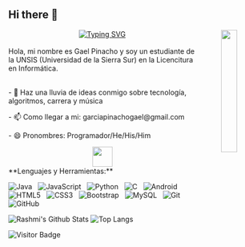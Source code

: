 ## Hi there 👋

<!--
**KIMNERAY/KIMNERAY** is a ✨ _special_ ✨ repository because its `README.md` (this file) appears on your GitHub profile.

Here are some ideas to get you started:

- 🔭 I’m currently working on ...
- 🌱 I’m currently learning ...
- 👯 I’m looking to collaborate on ...
- 🤔 I’m looking for help with ...
- 💬 Ask me about ...
- 📫 How to reach me: ...
- 😄 Pronouns: ...
- ⚡ Fun fact: ...
-->
<div align="center">
<img src="https://github.com/innng/innng/assets/26755058/5e0ce0fb-c544-4f8c-a307-5849165746d0" width="25%" align="right" />
<a href="https://git.io/typing-svg"><img src="https://readme-typing-svg.demolab.com?font=Fira+Code&duration=4000&pause=1000&center=true&multiline=true&repeat=true&width=435&lines=Hola+Viajero+%F0%9F%8C%B1;Te+invito+a+tomarte+un+descanso.+%E2%9C%A8" alt="Typing SVG" /></a>
<br><br>
</div>
Hola, mi nombre es Gael Pinacho y soy un estudiante de la UNSIS (Universidad de la Sierra Sur) en la Licencitura en Informática.
<div><br></div>
<p>- 💬 Haz una lluvia de ideas conmigo sobre tecnología, algoritmos, carrera y música</p> 
<p>- 📫 Como llegar a mi: garciapinachogael@gmail.com</p>
<p>- 😄 Pronombres: Programador/He/His/Him</p>
<div align= "center">
  <img src="https://raw.githubusercontent.com/innng/innng/master/assets/kyubey.gif" height="40" />
</div>
**Lenguajes y Herramientas:**

![Java](https://img.shields.io/badge/-Java-black?logo=java&style=social)&nbsp;&nbsp;
![JavaScript](https://img.shields.io/badge/-JavaScript-black?logo=javascript&style=social)&nbsp;&nbsp;
![Python](https://img.shields.io/badge/-Python-black?logo=Python&style=social)&nbsp;&nbsp;
![C](https://img.shields.io/badge/-C-black?logo=c&style=social)&nbsp;&nbsp;
![Android](https://img.shields.io/badge/-Android-black?logo=android&style=social)&nbsp;&nbsp;
![HTML5](https://img.shields.io/badge/-HTML5-black?logo=html5&style=social)&nbsp;&nbsp;
![CSS3](https://img.shields.io/badge/-CSS3-black?logo=css3&style=social)&nbsp;&nbsp;
![Bootstrap](https://img.shields.io/badge/-Bootstrap-black?logo=bootstrap&style=social)&nbsp;&nbsp;
![MySQL](https://img.shields.io/badge/-MySQL-black?logo=mysql&style=social)&nbsp;&nbsp;
![Git](https://img.shields.io/badge/-Git-black?logo=git&style=social)&nbsp;&nbsp;
![GitHub](https://img.shields.io/badge/-GitHub-black?logo=github&style=social)&nbsp;&nbsp;

![Rashmi's Github Stats](https://github-readme-stats.vercel.app/api?username=KIMNERAY&count_private=true&show_icons=true&include_all_commits=true)
![Top Langs](https://github-readme-stats.vercel.app/api/top-langs/?username=KIMNERAY&hide=TeX&layout=compact)

![Visitor Badge](https://visitor-badge.laobi.icu/badge?page_id=KIMNERAY.KIMNERAY)
